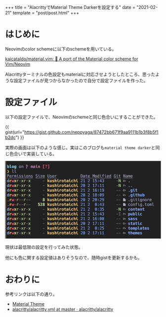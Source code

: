+++
title = "AlacrittyでMaterial Theme Darkerを設定する"
date = "2021-02-21"
template = "post/post.html"
+++

# はじめに
Neovimのcolor schemeに以下のschemeを用いている。

[kaicataldo/material.vim: 🎨 A port of the Material color scheme for Vim/Neovim](https://github.com/kaicataldo/material.vim)

Alacrittyターミナルの色設定もmaterialに対応させようとしたところ、思ったような設定ファイルが見つからなかったので自分で設定ファイルを作った。
<!-- more -->

# 設定ファイル
以下の設定ファイルで、Neovimのschemeと同じ色合いにすることができた。

{{ gist(url="https://gist.github.com/neppyaga/87472bb671f9aa9111b1b3f8b5f1b2dc") }}

実際の画面は以下のような感じ。実はこのブログも`material theme darker`と同じ色合いで実装している。

![](alacritty-material-theme-darker.png)

現状は最低限の設定を行ってみた状態。

他にも色に関する設定値はありそうなので、随時gistを更新するかも。

# おわりに
参考リンクは以下の通り。
- [Material Theme](https://material-theme.site/)
- [alacritty/alacritty.yml at master · alacritty/alacritty](https://github.com/alacritty/alacritty/blob/master/alacritty.yml)
